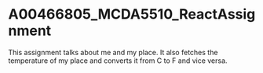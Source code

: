 # A00466805_MCDA5510_ReactAssignment

This assignment talks about me and my place.
It also fetches the temperature of my place and converts it from C to F and vice versa.